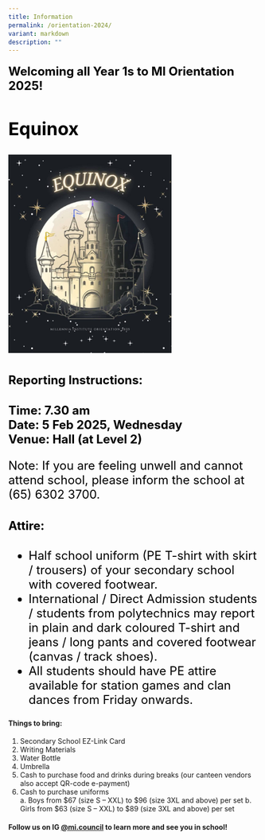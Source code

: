 ```yaml
---
title: Information
permalink: /orientation-2024/
variant: markdown
description: ""
---
```

<h4><font style="color:#000000;" size="5"><b>Welcoming all Year 1s to MI Orientation 2025!</b>
<h2><b>Equinox</b></h2>
	<img style="width:65%;" src="/images/2025equinox.jpg">
	<h4><b>Reporting Instructions:</b></h4>
	Time: 7.30 am<br>
	Date: 5 Feb 2025, Wednesday<br>
	Venue: Hall (at Level 2)</font></h4>

<font style="color:#000000;" size="5">
	<p>Note: If you are feeling unwell and cannot attend school, please inform the school at (65) 6302 3700.</p>

<h4><b>Attire:</b></h4>
<ul><li>Half school uniform (PE T-shirt with skirt / trousers) of your secondary school with covered footwear.</li>
<li>International / Direct Admission students / students from polytechnics may report in plain and dark coloured T-shirt and jeans / long pants and covered footwear (canvas / track shoes).</li>
<li>All students should have PE attire available for station games and clan dances from Friday onwards.</li>
</ul>
</font>

<h4><b>Things to bring:</b></h4>
<ol>
<li>Secondary School EZ-Link Card</li>
<li>Writing Materials</li>
<li>Water Bottle</li>
<li>Umbrella</li>
<li>Cash to purchase food and drinks during breaks (our canteen vendors also accept QR-code e-payment)</li>
<li>Cash to purchase uniforms<br>
a.	Boys from $67 (size S – XXL) to $96 (size 3XL and above) per set
b.	Girls from $63 (size S – XXL) to $89 (size 3XL and above) per set<br></li>
</ol>

<h4><b>Follow us on IG <a href="https://www.instagram.com/mi.council/">@mi.council</a> to learn more and see you in school! </b></h4>
